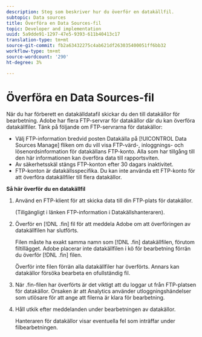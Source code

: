```yaml
---
description: Steg som beskriver hur du överför en datakällfil.
subtopic: Data sources
title: Överföra en Data Sources-fil
topic: Developer and implementation
uuid: 5a9dde91-1297-47e5-9393-611b40413c17
translation-type: tm+mt
source-git-commit: fb2a63432275c4ab621df263035400051ff6bb32
workflow-type: tm+mt
source-wordcount: '290'
ht-degree: 3%

---
```



# Överföra en Data Sources-fil

När du har förberett en datakälldatafil skickar du den till datakällor för bearbetning. Adobe har flera FTP-servrar för datakällor där du kan överföra datakällfiler. Tänk på följande om FTP-servrarna för datakällor:

* Välj FTP-information bredvid posten Datakälla på [!UICONTROL Data Sources Manage] fliken om du vill visa FTP-värd-, inloggnings- och lösenordsinformation för datakällans FTP-konto. Alla som har tillgång till den här informationen kan överföra data till rapportsviten.
* Av säkerhetsskäl stängs FTP-konton efter 30 dagars inaktivitet.
* FTP-konton är datakällsspecifika. Du kan inte använda ett FTP-konto för att överföra datakällfiler till flera datakällor.

**Så här överför du en datakällfil**

1. Använd en FTP-klient för att skicka data till din FTP-plats för datakällor.

   (Tillgängligt i länken FTP-information i Datakällshanteraren).

1. Överför en [!DNL .fin] fil för att meddela Adobe om att överföringen av datakällfilen har slutförts.

   Filen måste ha exakt samma namn som [!DNL .fin] datakällfilen, förutom filtillägget. Adobe placerar inte datakällfilen i kö för bearbetning förrän du överför [!DNL .fin] filen.

   Överför inte filen förrän alla datakällfiler har överförts. Annars kan datakällor försöka bearbeta en ofullständig fil.
1. När .fin-filen har överförts är det viktigt att du loggar ut från FTP-platsen för datakällor. Orsaken är att Analytics använder utloggningshändelser som utlösare för att ange att filerna är klara för bearbetning.
1. Håll utkik efter meddelanden under bearbetningen av datakällor.

   Hanteraren för datakällor visar eventuella fel som inträffar under filbearbetningen.

